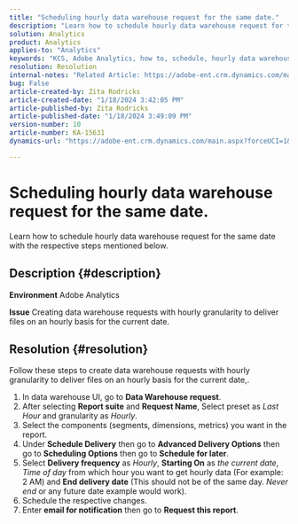 ```yaml
---
title: "Scheduling hourly data warehouse request for the same date."
description: "Learn how to schedule hourly data warehouse request for the same date."
solution: Analytics
product: Analytics
applies-to: "Analytics"
keywords: "KCS, Adobe Analytics, how to, schedule, hourly data warehouse request, same date"
resolution: Resolution
internal-notes: "Related Article: https://adobe-ent.crm.dynamics.com/main.aspx?appid=c8f3a4cd-a068-e911-a957-000d3a34e00b&pagetype=entityrecord&etn=knowledgearticle&id=b5d08a45-cea0-ea11-a812-000d3a303484"
bug: False
article-created-by: Zita Rodricks
article-created-date: "1/18/2024 3:42:05 PM"
article-published-by: Zita Rodricks
article-published-date: "1/18/2024 3:49:09 PM"
version-number: 10
article-number: KA-15631
dynamics-url: "https://adobe-ent.crm.dynamics.com/main.aspx?forceUCI=1&pagetype=entityrecord&etn=knowledgearticle&id=38e3cf20-18b6-ee11-a569-6045bd0065f9"

---
```

# Scheduling hourly data warehouse request for the same date.


Learn how to schedule hourly data warehouse request for the same date with the respective steps mentioned below.

## Description {#description}


<b>Environment</b>
 Adobe Analytics

<b>Issue</b>
 Creating data warehouse requests with hourly granularity to deliver files on an hourly basis for the current date.


## Resolution {#resolution}


Follow these steps to create data warehouse requests with hourly granularity to deliver files on an hourly basis for the current date,.

1. In data warehouse UI, go to <b>Data Warehouse request</b>.
2. After selecting <b>Report suite</b> and <b>Request Name</b>, Select preset as *Last Hour* and granularity as *Hourly*.
3. Select the components (segments, dimensions, metrics) you want in the report.
4. Under <b>Schedule Delivery</b> then go to <b>Advanced Delivery Options</b> then go to <b>Scheduling Options</b> then go to <b>Schedule for later</b>.
5. Select <b>Delivery frequency</b> as *Hourly*, <b>Starting On</b> as *the current date*, *Time of day* from which hour you want to get hourly data (For example: 2 AM) and <b>End delivery date</b> (This should not be of the same day. *Never end* or any future date example would work).
6. Schedule the respective changes.
7. Enter <b>email for notification</b> then go to <b>Request this report</b>.

